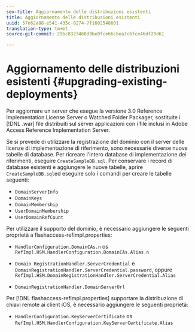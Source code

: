 ```yaml
---
seo-title: Aggiornamento delle distribuzioni esistenti
title: Aggiornamento delle distribuzioni esistenti
uuid: 57e62a88-e541-435c-8274-7f1602548601
translation-type: tm+mt
source-git-commit: 29bc8323460d9be0fce66cbea7c6fce46df20d61

---
```



# Aggiornamento delle distribuzioni esistenti {#upgrading-existing-deployments}

Per aggiornare un server che esegue la versione 3.0 Reference Implementation License Server o Watched Folder Packager, sostituite i [!DNL .war] file distribuiti sul server applicazioni con i file inclusi in Adobe Access Reference Implementation Server.

Se si prevede di utilizzare la registrazione del dominio con il server delle licenze di implementazione di riferimento, sono necessarie diverse nuove tabelle di database. Per ricreare l&#39;intero database di implementazione dei riferimenti, eseguire `CreateSampleDB.sql`. Per conservare i record di database esistenti e aggiungere le nuove tabelle, aprire `CreateSampleDB.sql`ed eseguire solo i comandi per creare le tabelle seguenti:

* `DomainServerInfo`
* `DomainKeys`
* `DomainMembership`
* `UserDomainMembership`
* `UserDomainRefCount`

Per utilizzare il supporto del dominio, è necessario aggiungere le seguenti proprietà a flashaccess-refimpl.properties:

* `HandlerConfiguration.DomainCAs.n` os `RefImpl.HSM.HandlerConfiguration.DomainCAs.Alias.n`

* `Domain RegistrationHandler.ServerCredential` e `DomainRegistrationHandler.ServerCredential.password`, oppure `RefImpl.HSM.DomainRegistrationHandler.ServerCredential.Alias`

* `DomainRegistrationHandler.DomainServerUrl`

Per [!DNL flashaccess-refimpl.properties] supportare la distribuzione di chiavi remote ai client iOS, è necessario aggiungere le seguenti proprietà:

* `HandlerConfiguration.KeyServerCertificate` os `RefImpl.HSM.HandlerConfiguration.KeyServerCertificate.Alias`

